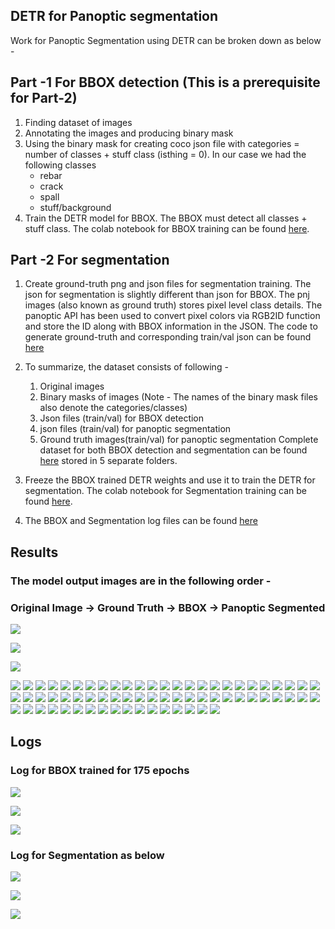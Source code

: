 ## 						DETR for Panoptic segmentation

Work for Panoptic Segmentation using DETR can be broken down as below -
## Part -1 For BBOX detection (This is a prerequisite for Part-2)
1. Finding dataset of images
2. Annotating the images and producing binary mask
3. Using the binary mask for creating coco json file with categories = number of classes + stuff class (isthing = 0). In our case we had the following classes
	-	rebar
	-	crack
	-	spall
	- 	stuff/background
4. Train the DETR model for BBOX. The BBOX must detect all classes + stuff class.
The colab notebook for BBOX training can be found [here](https://colab.research.google.com/drive/1bIaMU19oRXRZuNMsz-VQL12YrjaZACNC).

## Part -2 For segmentation
1. Create ground-truth png and json files for segmentation training. The json for segmentation is slightly different than json for BBOX. The pnj images (also known as ground truth) stores pixel level class details. The panoptic API has been used to convert pixel colors via RGB2ID function and store the ID along with BBOX information in the JSON.
The code to generate ground-truth and corresponding train/val json can be found [here](https://colab.research.google.com/drive/1J9EeYhxhTxprXhtAxUuyz5OhZ-i2T6P2)

2. To summarize, the dataset consists of following -
	1.	Original images
	2.	Binary masks of images (Note - The names of the binary mask files also denote the categories/classes)
	3.	Json files (train/val) for BBOX detection
	4.	json files (train/val) for panoptic segmentation
	5.	Ground truth images(train/val) for panoptic segmentation
Complete dataset for both BBOX detection and segmentation can be found [here](/Capstone/Part-3/Dataset) stored in 5 separate folders.

3. Freeze the BBOX trained DETR weights and use it to train the DETR for segmentation.
The colab notebook for Segmentation training can be found [here](https://colab.research.google.com/drive/1byQxIFpL10DVO6QrR_mDdni45BEzAjtC).

4. The BBOX and Segmentation log files can be found [here](/Capstone/Logs)

## Results
### The model output images are in the following order -

### Original Image -> Ground Truth -> BBOX -> Panoptic Segmented

![](/Images/Capstone_3/capstone_final_images1.png)

![](/Images/Capstone_3/capstone_final_images2.png)

![](/Images/Capstone_3/capstone_final_images3.png)

![](/Images/Capstone_3/capstone_final_images4.png)
![](/Images/Capstone_3/capstone_final_images5.png)
![](/Images/Capstone_3/capstone_final_images6.png)
![](/Images/Capstone_3/capstone_final_images7.png)
![](/Images/Capstone_3/capstone_final_images8.png)
![](/Images/Capstone_3/capstone_final_images9.png)
![](/Images/Capstone_3/capstone_final_images10.png)
![](/Images/Capstone_3/capstone_final_images11.png)
![](/Images/Capstone_3/capstone_final_images12.png)
![](/Images/Capstone_3/capstone_final_images13.png)
![](/Images/Capstone_3/capstone_final_images14.png)
![](/Images/Capstone_3/capstone_final_images15.png)
![](/Images/Capstone_3/capstone_final_images16.png)
![](/Images/Capstone_3/capstone_final_images17.png)
![](/Images/Capstone_3/capstone_final_images18.png)
![](/Images/Capstone_3/capstone_final_images19.png)
![](/Images/Capstone_3/capstone_final_images20.png)
![](/Images/Capstone_3/capstone_final_images21.png)
![](/Images/Capstone_3/capstone_final_images22.png)
![](/Images/Capstone_3/capstone_final_images23.png)
![](/Images/Capstone_3/capstone_final_images24.png)
![](/Images/Capstone_3/capstone_final_images25.png)
![](/Images/Capstone_3/capstone_final_images26.png)
![](/Images/Capstone_3/capstone_final_images27.png)
![](/Images/Capstone_3/capstone_final_images28.png)
![](/Images/Capstone_3/capstone_final_images29.png)
![](/Images/Capstone_3/capstone_final_images30.png)
![](/Images/Capstone_3/capstone_final_images31.png)
![](/Images/Capstone_3/capstone_final_images32.png)
![](/Images/Capstone_3/capstone_final_images33.png)
![](/Images/Capstone_3/capstone_final_images34.png)
![](/Images/Capstone_3/capstone_final_images35.png)
![](/Images/Capstone_3/capstone_final_images36.png)
![](/Images/Capstone_3/capstone_final_images37.png)
![](/Images/Capstone_3/capstone_final_images38.png)
![](/Images/Capstone_3/capstone_final_images39.png)
![](/Images/Capstone_3/capstone_final_images40.png)
![](/Images/Capstone_3/capstone_final_images41.png)
![](/Images/Capstone_3/capstone_final_images42.png)
![](/Images/Capstone_3/capstone_final_images43.png)
![](/Images/Capstone_3/capstone_final_images44.png)
![](/Images/Capstone_3/capstone_final_images45.png)
![](/Images/Capstone_3/capstone_final_images46.png)
![](/Images/Capstone_3/capstone_final_images47.png)
![](/Images/Capstone_3/capstone_final_images48.png)
![](/Images/Capstone_3/capstone_final_images49.png)
![](/Images/Capstone_3/capstone_final_images50.png)
![](/Images/Capstone_3/capstone_final_images51.png)
![](/Images/Capstone_3/capstone_final_images52.png)
![](/Images/Capstone_3/capstone_final_images53.png)
![](/Images/Capstone_3/capstone_final_images54.png)
![](/Images/Capstone_3/capstone_final_images55.png)
![](/Images/Capstone_3/capstone_final_images56.png)
![](/Images/Capstone_3/capstone_final_images57.png)
![](/Images/Capstone_3/capstone_final_images58.png)
![](/Images/Capstone_3/capstone_final_images59.png)
![](/Images/Capstone_3/capstone_final_images60.png)
![](/Images/Capstone_3/capstone_final_images61.png)
![](/Images/Capstone_3/capstone_final_images62.png)
![](/Images/Capstone_3/capstone_final_images63.png)
![](/Images/Capstone_3/capstone_final_images64.png)
![](/Images/Capstone_3/capstone_final_images65.png)
![](/Images/Capstone_3/capstone_final_images66.png)
![](/Images/Capstone_3/capstone_final_images67.png)
![](/Images/Capstone_3/capstone_final_images68.png)
![](/Images/Capstone_3/capstone_final_images69.png)
![](/Images/Capstone_3/capstone_final_images70.png)



## Logs

### Log for BBOX trained for 175 epochs
![](/Images/Capstone_3/BBOX_Log1.png)

![](/Images/Capstone_3/BBOX_Log2.png)

![](/Images/Capstone_3/BBOX_Log3.png)


### Log for Segmentation as below

![](/Images/Capstone_3/SEG_Log1.png)

![](/Images/Capstone_3/SEG_Log2.png)

![](/Images/Capstone_3/SEG_Log3.png)


